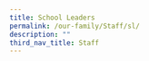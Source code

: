 ```yaml
---
title: School Leaders
permalink: /our-family/Staff/sl/
description: ""
third_nav_title: Staff
---
```

